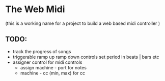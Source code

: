 # The Web Midi

(this is a working name for a project to build a web based midi controller )

## TODO:

- track the progress of songs
- triggerable ramp up ramp down controls set period in beats | bars etc
- assigner control for midi controls
  - assign machine - port for notes
  - machine - cc (min, max) for cc
